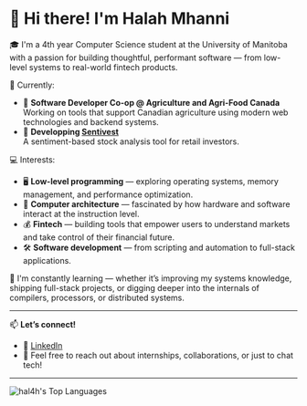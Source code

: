 # 👋 Hi there! I'm Halah Mhanni

🎓 I'm a 4th year Computer Science student at the University of Manitoba with a passion for building thoughtful, performant software — from low-level systems to real-world fintech products.

🚀 Currently:
- 🧪 **Software Developer Co-op @ Agriculture and Agri-Food Canada**  
   Working on tools that support Canadian agriculture using modern web technologies and backend systems.
- 🧠 **Developping [Sentivest](https://github.com/your-sentivest-repo)**  
   A sentiment-based stock analysis tool for retail investors.

💻 Interests:
- 🖥️ **Low-level programming** — exploring operating systems, memory management, and performance optimization.
- 🧩 **Computer architecture** — fascinated by how hardware and software interact at the instruction level.
- 💰 **Fintech** — building tools that empower users to understand markets and take control of their financial future.
- 🛠️ **Software development** — from scripting and automation to full-stack applications.

🌱 I'm constantly learning — whether it’s improving my systems knowledge, shipping full-stack projects, or digging deeper into the internals of compilers, processors, or distributed systems.

---

📫 **Let’s connect!**
- 💼 [LinkedIn](https://www.linkedin.com/in/halah-mhanni)
- 💌 Feel free to reach out about internships, collaborations, or just to chat tech!

---

![hal4h's Top Languages](https://github-readme-stats.vercel.app/api/top-langs/?username=hal4h&theme=vue-dark&show_icons=true&hide_border=true&layout=compact)

